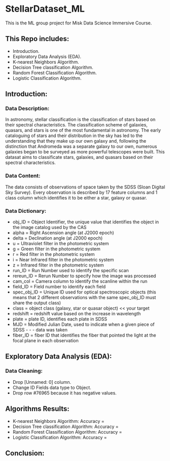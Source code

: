 # StellarDataset_ML

This is the ML group project for Misk Data Science Immersive Course.

## This Repo includes:

- Introduction.
- Exploratory Data Analysis (EDA).
- K-nearest Neighbors Algorithm.
- Decision Tree classification Algorithm.
- Random Forest Classification Algorithm.
- Logistic Classification Algorithm.


## Introduction:

### Data Description:

In astronomy, stellar classification is the classification of stars based on their spectral characteristics. The classification scheme of galaxies, quasars, and stars is one of the most fundamental in astronomy. The early cataloguing of stars and their distribution in the sky has led to the understanding that they make up our own galaxy and, following the distinction that Andromeda was a separate galaxy to our own, numerous galaxies began to be surveyed as more powerful telescopes were built. This datasat aims to classificate stars, galaxies, and quasars based on their spectral characteristics.


### Data Content:

The data consists of observations of space taken by the SDSS (Sloan Digital Sky Survey). Every observation is described by 17 feature columns and 1 class column which identifies it to be either a star, galaxy or quasar.


### Data Dictionary:

- obj_ID = Object Identifier, the unique value that identifies the object in the image catalog used by the CAS
- alpha = Right Ascension angle (at J2000 epoch)
- delta = Declination angle (at J2000 epoch)
- u = Ultraviolet filter in the photometric system
- g = Green filter in the photometric system
- r = Red filter in the photometric system
- i = Near Infrared filter in the photometric system
- z = Infrared filter in the photometric system
- run_ID = Run Number used to identify the specific scan
- rereun_ID = Rerun Number to specify how the image was processed
- cam_col = Camera column to identify the scanline within the run
- field_ID = Field number to identify each field
- spec_obj_ID = Unique ID used for optical spectroscopic objects (this means that 2 different observations with the same spec_obj_ID must share the output class)
- class = object class (galaxy, star or quasar object) << your target
- redshift = redshift value based on the increase in wavelength
- plate = plate ID, identifies each plate in SDSS
- MJD = Modified Julian Date, used to indicate when a given piece of SDSS - - - data was taken
- fiber_ID = fiber ID that identifies the fiber that pointed the light at the focal plane in each observation

## Exploratory Data Analysis (EDA):

### Data Cleaning:
- Drop [Unnamed: 0] column.
- Change ID Fields data type to Object.
- Drop row #76965 because it has negative values.


## Algorithms Results:
- K-nearest Neighbors Algorithm: Accuracy =
- Decision Tree classification Algorithm: Accuracy =
- Random Forest Classification Algorithm: Accuracy =
- Logistic Classification Algorithm: Accuracy =


## Conclusion:



